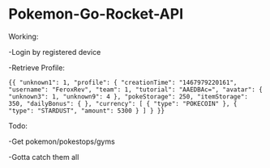 # Pokemon-Go-Rocket-API

Working:

-Login by registered device

-Retrieve Profile:

```{{ "unknown1": 1, "profile": { "creationTime": "1467979220161", "username": "FeroxRev", "team": 1, "tutorial": "AAEDBAc=", "avatar": { "unknown3": 1, "unknown9": 4 }, "pokeStorage": 250, "itemStorage": 350, "dailyBonus": { }, "currency": [ { "type": "POKECOIN" }, { "type": "STARDUST", "amount": 5300 } ] } }}```


Todo:

-Get pokemon/pokestops/gyms

-Gotta catch them all
